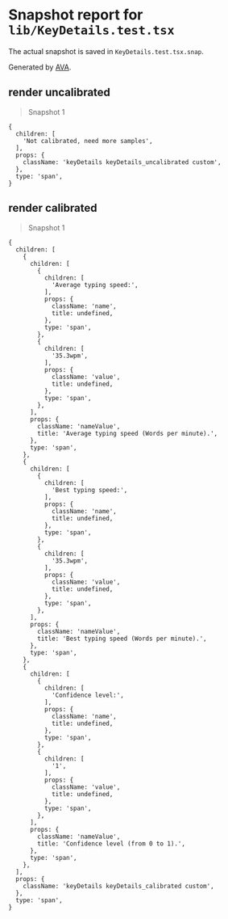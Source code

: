 # Snapshot report for `lib/KeyDetails.test.tsx`

The actual snapshot is saved in `KeyDetails.test.tsx.snap`.

Generated by [AVA](https://avajs.dev).

## render uncalibrated

> Snapshot 1

    {
      children: [
        'Not calibrated, need more samples',
      ],
      props: {
        className: 'keyDetails keyDetails_uncalibrated custom',
      },
      type: 'span',
    }

## render calibrated

> Snapshot 1

    {
      children: [
        {
          children: [
            {
              children: [
                'Average typing speed:',
              ],
              props: {
                className: 'name',
                title: undefined,
              },
              type: 'span',
            },
            {
              children: [
                '35.3wpm',
              ],
              props: {
                className: 'value',
                title: undefined,
              },
              type: 'span',
            },
          ],
          props: {
            className: 'nameValue',
            title: 'Average typing speed (Words per minute).',
          },
          type: 'span',
        },
        {
          children: [
            {
              children: [
                'Best typing speed:',
              ],
              props: {
                className: 'name',
                title: undefined,
              },
              type: 'span',
            },
            {
              children: [
                '35.3wpm',
              ],
              props: {
                className: 'value',
                title: undefined,
              },
              type: 'span',
            },
          ],
          props: {
            className: 'nameValue',
            title: 'Best typing speed (Words per minute).',
          },
          type: 'span',
        },
        {
          children: [
            {
              children: [
                'Confidence level:',
              ],
              props: {
                className: 'name',
                title: undefined,
              },
              type: 'span',
            },
            {
              children: [
                '1',
              ],
              props: {
                className: 'value',
                title: undefined,
              },
              type: 'span',
            },
          ],
          props: {
            className: 'nameValue',
            title: 'Confidence level (from 0 to 1).',
          },
          type: 'span',
        },
      ],
      props: {
        className: 'keyDetails keyDetails_calibrated custom',
      },
      type: 'span',
    }
